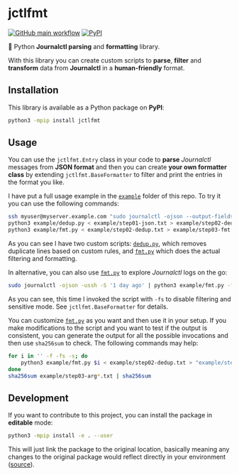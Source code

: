 # jctlfmt

[![GitHub main workflow](https://img.shields.io/github/actions/workflow/status/dmotte/jctlfmt/main.yml?branch=main&logo=github&label=main&style=flat-square)](https://github.com/dmotte/jctlfmt/actions)
[![PyPI](https://img.shields.io/pypi/v/jctlfmt?logo=python&style=flat-square)](https://pypi.org/project/jctlfmt/)

:snake: Python **Journalctl parsing** and **formatting** library.

With this library you can create custom scripts to **parse**, **filter** and **transform** data from **Journalctl** in a **human-friendly** format.

## Installation

This library is available as a Python package on **PyPI**:

```bash
python3 -mpip install jctlfmt
```

## Usage

You can use the `jctlfmt.Entry` class in your code to **parse** _Journalctl_ messages from **JSON format** and then you can create **your own formatter class** by extending `jctlfmt.BaseFormatter` to filter and print the entries in the format you like.

I have put a full usage example in the [`example`](example) folder of this repo. To try it you can use the following commands:

```bash
ssh myuser@myserver.example.com "sudo journalctl -ojson --output-fields _SOURCE_REALTIME_TIMESTAMP,__REALTIME_TIMESTAMP,_HOSTNAME,_SYSTEMD_UNIT,SYSLOG_IDENTIFIER,_PID,PRIORITY,MESSAGE -S '1 day ago'" > example/step01-json.txt
python3 example/dedup.py < example/step01-json.txt > example/step02-dedup.txt
python3 example/fmt.py < example/step02-dedup.txt > example/step03-fmt.txt
```

As you can see I have two custom scripts: [`dedup.py`](example/dedup.py), which removes duplicate lines based on custom rules, and [`fmt.py`](example/fmt.py) which does the actual filtering and formatting.

In alternative, you can also use [`fmt.py`](example/fmt.py) to explore _Journalctl_ logs on the go:

```bash
sudo journalctl -ojson -ussh -S '1 day ago' | python3 example/fmt.py -fs | less
```

As you can see, this time I invoked the script with `-fs` to disable filtering and sensitive mode. See `jctlfmt.BaseFormatter` for details.

You can customize [`fmt.py`](example/fmt.py) as you want and then use it in your setup. If you make modifications to the script and you want to test if the output is consistent, you can generate the output for all the possible invocations and then use `sha256sum` to check. The following commands may help:

```bash
for i in '' -f -fs -s; do
    python3 example/fmt.py $i < example/step02-dedup.txt > "example/step03-arg$i.txt"
done
sha256sum example/step03-arg*.txt | sha256sum
```

## Development

If you want to contribute to this project, you can install the package in **editable** mode:

```bash
python3 -mpip install -e . --user
```

This will just link the package to the original location, basically meaning any changes to the original package would reflect directly in your environment ([source](https://stackoverflow.com/a/35064498)).
